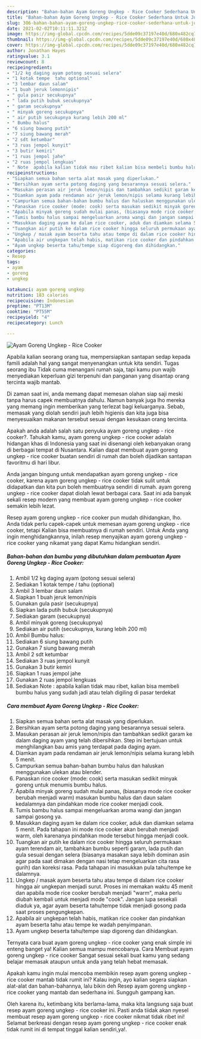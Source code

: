 ```yaml
---
description: "Bahan-bahan Ayam Goreng Ungkep - Rice Cooker Sederhana Untuk Jualan"
title: "Bahan-bahan Ayam Goreng Ungkep - Rice Cooker Sederhana Untuk Jualan"
slug: 306-bahan-bahan-ayam-goreng-ungkep-rice-cooker-sederhana-untuk-jualan
date: 2021-02-02T10:11:11.321Z
image: https://img-global.cpcdn.com/recipes/5dde09c37197e40d/680x482cq70/ayam-goreng-ungkep-rice-cooker-foto-resep-utama.jpg
thumbnail: https://img-global.cpcdn.com/recipes/5dde09c37197e40d/680x482cq70/ayam-goreng-ungkep-rice-cooker-foto-resep-utama.jpg
cover: https://img-global.cpcdn.com/recipes/5dde09c37197e40d/680x482cq70/ayam-goreng-ungkep-rice-cooker-foto-resep-utama.jpg
author: Jonathan Hayes
ratingvalue: 3.1
reviewcount: 8
recipeingredient:
- "1/2 kg daging ayam potong sesuai selera"
- "1 kotak tempe  tahu optional"
- "3 lembar daun salam"
- "1 buah jeruk lemonnipis"
- " gula pasir secukupnya"
- " lada putih bubuk secukupnya"
- " garam secukupnya"
- " minyak goreng secukupnya"
- " air putih secukupnya kurang lebih 200 ml"
- " Bumbu halus"
- "6 siung bawang putih"
- "7 siung bawang merah"
- "2 sdt ketumbar"
- "3 ruas jempol kunyit"
- "3 butir kemiri"
- "1 ruas jempol jahe"
- "2 ruas jempol lengkuas"
- " Note  apabila kalian tidak mau ribet kalian bisa membeli bumbu halus yang sudah jadi atau telah digiling di pasar terdekat"
recipeinstructions:
- "Siapkan semua bahan serta alat masak yang diperlukan."
- "Bersihkan ayam serta potong daging yang besarannya sesuai selera."
- "Masukan perasan air jeruk lemon/nipis dan tambahkan sedikit garam ke dalam daging ayam yang telah dibersihkan. Step ini bertujuan untuk menghilangkan bau amis yang terdapat pada daging ayam."
- "Diamkan ayam pada rendaman air jeruk lemon/nipis selama kurang lebih 5 menit."
- "Campurkan semua bahan-bahan bumbu halus dan haluskan menggunakan ulekan atau blender."
- "Panaskan rice cooker (mode: cook) serta masukan sedikit minyak goreng untuk menumis bumbu halus."
- "Apabila minyak goreng sudah mulai panas, (biasanya mode rice cooker berubah menjadi warm) masukan bumbu halus dan daun salam kedalamnya dan pindahkan mode rice cooker menjadi cook."
- "Tumis bambu halus sampai mengeluarkan aroma wangi dan jangan sampai gosong ya."
- "Masukkan daging ayam ke dalam rice cooker, aduk dan diamkan selama 5 menit. Pada tahapan ini mode rice cooker akan berubah menjadi warm, oleh karenanya pindahkan mode tersebut hingga menjadi cook."
- "Tuangkan air putih ke dalam rice cooker hingga seluruh permukaan ayam terendam air, tambahkan bumbu seperti garam, lada putih dan gula sesuai dengan selera (biasanya masakan saya lebih dominan asin agar pada saat dimakan dengan nasi tetap mengeluarkan cita rasa gurih) dan koreksi rasa. Pada tahapan ini masukkan pula tahu/tempe ke dalamnya."
- "Ungkep / masak ayam beserta tahu atau tempe di dalam rice cooker hingga air ungkepan menjadi surut. Proses ini memakan waktu 45 menit dan apabila mode rice cooker berubah menjadi &#34;warm&#34;, maka perlu diubah kembali untuk menjadi mode &#34;cook&#34;. Jangan lupa sesekali diaduk ya, agar ayam beserta tahu/tempe tidak menjadi gosong pada saat proses pengungkepan."
- "Apabila air ungkepan telah habis, matikan rice cooker dan pindahkan ayam beserta tahu atau tempe ke wadah penyimpanan."
- "Ayam ungkep beserta tahu/tempe siap digoreng dan dihidangkan."
categories:
- Resep
tags:
- ayam
- goreng
- ungkep

katakunci: ayam goreng ungkep 
nutrition: 183 calories
recipecuisine: Indonesian
preptime: "PT13M"
cooktime: "PT55M"
recipeyield: "4"
recipecategory: Lunch

---
```



![Ayam Goreng Ungkep - Rice Cooker](https://img-global.cpcdn.com/recipes/5dde09c37197e40d/680x482cq70/ayam-goreng-ungkep-rice-cooker-foto-resep-utama.jpg)

Apabila kalian seorang orang tua, mempersiapkan santapan sedap kepada famili adalah hal yang sangat menyenangkan untuk kita sendiri. Tugas seorang ibu Tidak cuma menangani rumah saja, tapi kamu pun wajib menyediakan keperluan gizi terpenuhi dan panganan yang disantap orang tercinta wajib mantab.

Di zaman  saat ini, anda memang dapat memesan olahan siap saji meski tanpa harus capek membuatnya dahulu. Namun banyak juga lho mereka yang memang ingin memberikan yang terlezat bagi keluarganya. Sebab, memasak yang diolah sendiri jauh lebih higienis dan kita juga bisa menyesuaikan makanan tersebut sesuai dengan kesukaan orang tercinta. 



Apakah anda adalah salah satu penyuka ayam goreng ungkep - rice cooker?. Tahukah kamu, ayam goreng ungkep - rice cooker adalah hidangan khas di Indonesia yang saat ini disenangi oleh kebanyakan orang di berbagai tempat di Nusantara. Kalian dapat membuat ayam goreng ungkep - rice cooker buatan sendiri di rumah dan boleh dijadikan santapan favoritmu di hari libur.

Anda jangan bingung untuk mendapatkan ayam goreng ungkep - rice cooker, karena ayam goreng ungkep - rice cooker tidak sulit untuk didapatkan dan kita pun boleh membuatnya sendiri di rumah. ayam goreng ungkep - rice cooker dapat diolah lewat berbagai cara. Saat ini ada banyak sekali resep modern yang membuat ayam goreng ungkep - rice cooker semakin lebih lezat.

Resep ayam goreng ungkep - rice cooker pun mudah dihidangkan, lho. Anda tidak perlu capek-capek untuk memesan ayam goreng ungkep - rice cooker, tetapi Kalian bisa membuatnya di rumah sendiri. Untuk Anda yang ingin menghidangkannya, inilah resep menyajikan ayam goreng ungkep - rice cooker yang nikamat yang dapat Kamu hidangkan sendiri.

<!--inarticleads1-->

##### Bahan-bahan dan bumbu yang dibutuhkan dalam pembuatan Ayam Goreng Ungkep - Rice Cooker:

1. Ambil 1/2 kg daging ayam (potong sesuai selera)
1. Sediakan 1 kotak tempe / tahu (optional)
1. Ambil 3 lembar daun salam
1. Siapkan 1 buah jeruk lemon/nipis
1. Gunakan  gula pasir (secukupnya)
1. Siapkan  lada putih bubuk (secukupnya)
1. Sediakan  garam (secukupnya)
1. Ambil  minyak goreng (secukupnya)
1. Sediakan  air putih (secukupnya, kurang lebih 200 ml)
1. Ambil  Bumbu halus:
1. Sediakan 6 siung bawang putih
1. Gunakan 7 siung bawang merah
1. Ambil 2 sdt ketumbar
1. Sediakan 3 ruas jempol kunyit
1. Gunakan 3 butir kemiri
1. Siapkan 1 ruas jempol jahe
1. Gunakan 2 ruas jempol lengkuas
1. Sediakan  Note : apabila kalian tidak mau ribet, kalian bisa membeli bumbu halus yang sudah jadi atau telah digiling di pasar terdekat




<!--inarticleads2-->

##### Cara membuat Ayam Goreng Ungkep - Rice Cooker:

1. Siapkan semua bahan serta alat masak yang diperlukan.
1. Bersihkan ayam serta potong daging yang besarannya sesuai selera.
1. Masukan perasan air jeruk lemon/nipis dan tambahkan sedikit garam ke dalam daging ayam yang telah dibersihkan. Step ini bertujuan untuk menghilangkan bau amis yang terdapat pada daging ayam.
1. Diamkan ayam pada rendaman air jeruk lemon/nipis selama kurang lebih 5 menit.
1. Campurkan semua bahan-bahan bumbu halus dan haluskan menggunakan ulekan atau blender.
1. Panaskan rice cooker (mode: cook) serta masukan sedikit minyak goreng untuk menumis bumbu halus.
1. Apabila minyak goreng sudah mulai panas, (biasanya mode rice cooker berubah menjadi warm) masukan bumbu halus dan daun salam kedalamnya dan pindahkan mode rice cooker menjadi cook.
1. Tumis bambu halus sampai mengeluarkan aroma wangi dan jangan sampai gosong ya.
1. Masukkan daging ayam ke dalam rice cooker, aduk dan diamkan selama 5 menit. Pada tahapan ini mode rice cooker akan berubah menjadi warm, oleh karenanya pindahkan mode tersebut hingga menjadi cook.
1. Tuangkan air putih ke dalam rice cooker hingga seluruh permukaan ayam terendam air, tambahkan bumbu seperti garam, lada putih dan gula sesuai dengan selera (biasanya masakan saya lebih dominan asin agar pada saat dimakan dengan nasi tetap mengeluarkan cita rasa gurih) dan koreksi rasa. Pada tahapan ini masukkan pula tahu/tempe ke dalamnya.
1. Ungkep / masak ayam beserta tahu atau tempe di dalam rice cooker hingga air ungkepan menjadi surut. Proses ini memakan waktu 45 menit dan apabila mode rice cooker berubah menjadi &#34;warm&#34;, maka perlu diubah kembali untuk menjadi mode &#34;cook&#34;. Jangan lupa sesekali diaduk ya, agar ayam beserta tahu/tempe tidak menjadi gosong pada saat proses pengungkepan.
1. Apabila air ungkepan telah habis, matikan rice cooker dan pindahkan ayam beserta tahu atau tempe ke wadah penyimpanan.
1. Ayam ungkep beserta tahu/tempe siap digoreng dan dihidangkan.




Ternyata cara buat ayam goreng ungkep - rice cooker yang enak simple ini enteng banget ya! Kalian semua mampu mencobanya. Cara Membuat ayam goreng ungkep - rice cooker Sangat sesuai sekali buat kamu yang sedang belajar memasak ataupun untuk anda yang telah hebat memasak.

Apakah kamu ingin mulai mencoba membikin resep ayam goreng ungkep - rice cooker mantab tidak rumit ini? Kalau ingin, ayo kalian segera siapkan alat-alat dan bahan-bahannya, lalu bikin deh Resep ayam goreng ungkep - rice cooker yang mantab dan sederhana ini. Sungguh gampang kan. 

Oleh karena itu, ketimbang kita berlama-lama, maka kita langsung saja buat resep ayam goreng ungkep - rice cooker ini. Pasti anda tiidak akan nyesel membuat resep ayam goreng ungkep - rice cooker nikmat tidak ribet ini! Selamat berkreasi dengan resep ayam goreng ungkep - rice cooker enak tidak rumit ini di tempat tinggal kalian sendiri,ya!.

